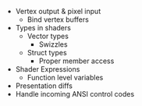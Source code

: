 ﻿- Vertex output & pixel input
	- Bind vertex buffers
- Types in shaders
	- Vector types
		- Swizzles
	- Struct types
		- Proper member access
- Shader Expressions
	- Function level variables
- Presentation diffs
- Handle incoming ANSI control codes